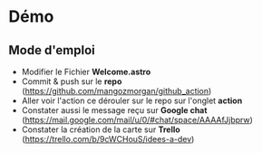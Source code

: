 # Démo 

## Mode d'emploi

- Modifier le Fichier **Welcome.astro** 
- Commit & push sur le **repo** (https://github.com/mangozmorgan/github_action)
- Aller voir l'action ce dérouler sur le repo sur l'onglet **action**
- Constater aussi le message reçu sur **Google chat** (https://mail.google.com/mail/u/0/#chat/space/AAAAfJjbprw)
-  Constater la création de la carte sur **Trello** (https://trello.com/b/9cWCHouS/idees-a-dev)
